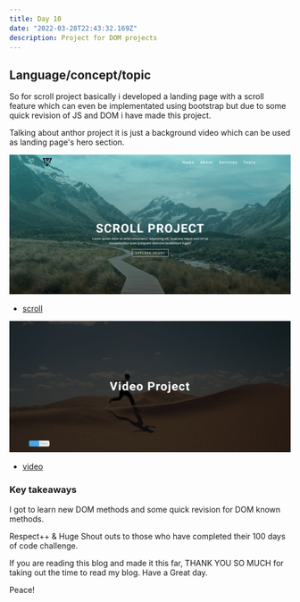 ```yaml
---
title: Day 10
date: "2022-03-28T22:43:32.169Z"
description: Project for DOM projects
---
```






## Language/concept/topic

So for scroll project basically i developed a landing page with a scroll feature which can even be implementated using bootstrap but due to some quick revision of JS and DOM i have made this project.

Talking about anthor project it is just a background video which can be used as landing page's hero section.

![coding](./scroll.png)

- [scroll](https://github.com/jay-2000/jsMiniProjects/tree/main/scroll)

![coding](./video.png)

- [video](https://github.com/jay-2000/jsMiniProjects/tree/main/video)

### Key takeaways

I got to learn new DOM methods and some quick revision for DOM known methods.




Respect++ & Huge Shout outs to those who have completed their 100 days of code challenge.

If you are reading this blog and made it this far, THANK YOU SO MUCH for taking out the time to read my blog. Have a Great day.

Peace!
